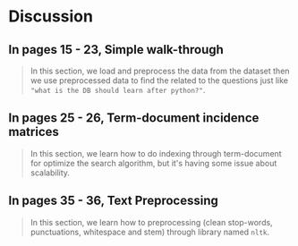 # Discussion

## In pages 15 - 23, Simple walk-through

> In this section, we load and preprocess the data from the dataset then we use preprocessed data to find the related to the questions just like `"what is the DB should learn after python?"`.

## In pages 25 - 26, Term-document incidence matrices

> In this section, we learn how to do indexing through term-document for optimize the search algorithm, but it's having some issue about scalability.

## In pages 35 - 36, Text Preprocessing

> In this section, we learn how to preprocessing (clean stop-words, punctuations, whitespace and stem) through library named `nltk`.  
